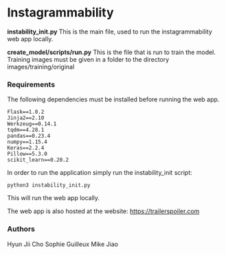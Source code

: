 # Instagrammability

**instability_init.py**
This is the main file, used to run the instagrammability web app locally.

**create_model/scripts/run.py**
This is the file that is run to train the model. Training images must be given in a folder to the directory images/training/original


### Requirements

The following dependencies must be installed before running the web app.

```
Flask==1.0.2
Jinja2==2.10
Werkzeug==0.14.1
tqdm==4.28.1
pandas==0.23.4
numpy==1.15.4
Keras==2.2.4
Pillow==5.3.0
scikit_learn==0.20.2
```

In order to run the application simply run the instability_init script:

    python3 instability_init.py

This will run the web app locally. 

The web app is also hosted at the website:
    https://trailerspoiler.com

### Authors
Hyun Jii Cho
Sophie Guilleux
Mike Jiao



